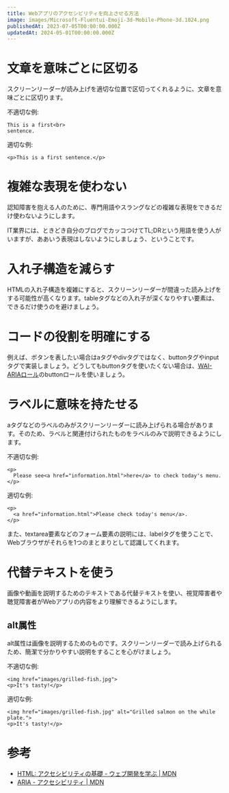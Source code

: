 ```yaml
---
title: Webアプリのアクセシビリティを向上させる方法
image: images/Microsoft-Fluentui-Emoji-3d-Mobile-Phone-3d.1024.png
publishedAt: 2023-07-05T00:00:00.000Z
updatedAt: 2024-05-01T00:00:00.000Z
---
```


<h1 id="h4f7f573348">文章を意味ごとに区切る</h1><p>スクリーンリーダーが読み上げを適切な位置で区切ってくれるように、文章を意味ごとに区切ります。</p><p>不適切な例:</p><pre><code class="language-html">This is a first&lt;br&gt;
sentence.</code></pre><p>適切な例:</p><pre><code class="language-html">&lt;p&gt;This is a first sentence.&lt;/p&gt;
</code></pre><h1 id="hdc78befd33">複雑な表現を使わない</h1><p>認知障害を抱える人のために、専門用語やスラングなどの複雑な表現をできるだけ使わないようにします。</p><p>IT業界には、ときどき自分のブログでカッコつけてTL;DRという用語を使う人がいますが、ああいう表現はしないようにしましょう、ということです。</p><h1 id="h753a22adef">入れ子構造を減らす</h1><p>HTMLの入れ子構造を複雑にすると、スクリーンリーダーが間違った読み上げをする可能性が高くなります。tableタグなどの入れ子が深くなりやすい要素は、できるだけ使うのを避けましょう。</p><h1 id="had4b67d0e8">コードの役割を明確にする</h1><p>例えば、ボタンを表したい場合はaタグやdivタグではなく、buttonタグやinputタグで実装しましょう。どうしてもbuttonタグを使いたくない場合は、<a href="https://developer.mozilla.org/ja/docs/Web/Accessibility/ARIA/Roles" target="_blank" rel="noopener noreferrer nofollow"><u>WAI-ARIAロール</u></a>のbuttonロールを使いましょう。</p><h1 id="h8f303ec441">ラベルに意味を持たせる</h1><p>aタグなどのラベルのみがスクリーンリーダーに読み上げられる場合があります。そのため、ラベルと関連付けられたものをラベルのみで説明できるようにします。</p><p>不適切な例:</p><pre><code class="language-html">&lt;p&gt;
  Please see&lt;a href=&quot;information.html&quot;&gt;here&lt;/a&gt; to check today&apos;s menu.
&lt;/p&gt;</code></pre><p>適切な例:</p><pre><code class="language-html">&lt;p&gt;
  &lt;a href=&quot;information.html&quot;&gt;Please check today&apos;s menu&lt;/a&gt;.
&lt;/p&gt;</code></pre><p>また、textarea要素などのフォーム要素の説明には、labelタグを使うことで、Webブラウザがそれらを1つのまとまりとして認識してくれます。</p><h1 id="hd64eeae975">代替テキストを使う</h1><p>画像や動画を説明するためのテキストである代替テキストを使い、視覚障害者や聴覚障害者がWebアプリの内容をより理解できるようにします。</p><h2 id="hb9cc2f8bb1">alt属性</h2><p>alt属性は画像を説明するためのものです。スクリーンリーダーで読み上げられるため、簡潔で分かりやすい説明をすることを心がけましょう。</p><p>不適切な例:</p><pre><code class="language-html">&lt;img href=&quot;images/grilled-fish.jpg&quot;&gt;
&lt;p&gt;It&apos;s tasty!&lt;/p&gt;</code></pre><p>適切な例:</p><pre><code class="language-html">&lt;img href=&quot;images/grilled-fish.jpg&quot; alt=&quot;Grilled salmon on the while plate.&quot;&gt;
&lt;p&gt;It&apos;s tasty!&lt;/p&gt;
</code></pre><h1 id="h3de35099b3">参考</h1><ul><li><a href="https://developer.mozilla.org/ja/docs/Learn/Accessibility/HTML" target="_blank" rel="noopener noreferrer nofollow"><u>HTML: アクセシビリティの基礎 - ウェブ開発を学ぶ | MDN</u></a></li><li><a href="https://developer.mozilla.org/ja/docs/Web/Accessibility/ARIA" target="_blank" rel="noopener noreferrer nofollow"><u>ARIA - アクセシビリティ | MDN</u></a></li></ul>

